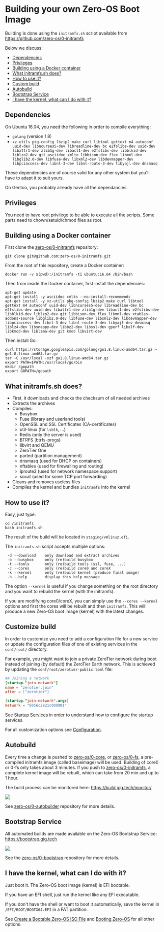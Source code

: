 # Building your own Zero-OS Boot Image

Building is done using the `initramfs.sh` script available from https://github.com/zero-os/0-initramfs

Below we discuss:

- [Dependencies](#dependencies)
- [Privileges](#privileges)
- [Building using a Docker container](#docker)
- [What initramfs.sh does?](#whatitdoes)
- [How to use it?](#howtouse)
- [Custom build](#custom)
- [Autobuild](#autobuild)
- [Bootstrap Service](#bootstrap)
- [I have the kernel, what can I do with it?](#whatnext)


<a id="dependencies"></a>
## Dependencies

On Ubuntu 16.04, you need the following in order to compile everything:

 - `golang` (version 1.8)
 - `xz-utils pkg-config lbzip2 make curl libtool gettext m4 autoconf uuid-dev libncurses5-dev libreadline-dev bc e2fslibs-dev uuid-dev libattr1-dev zlib1g-dev libacl1-dev e2fslibs-dev libblkid-dev liblzo2-dev git asciidoc xmlto libbison-dev flex libmnl-dev libglib2.0-dev libfuse-dev libxml2-dev libdevmapper-dev libpciaccess-dev libnl-3-dev libnl-route-3-dev libyajl-dev dnsmasq`

These dependencies are of course valid for any other system but you'll have to adapt it to suit yours.

On Gentoo, you probably already have all the dependancies.


<a id="privileges"></a>
## Privileges

You need to have root privilege to be able to execute all the scripts.
Some parts need to chown/setuid/chmod files as root.


<a id="docker"></a>
## Building using a Docker container

First clone the [zero-os/0-initramfs](https://github.com/zero-os/0-initramfs) repository:
```shell
git clone git@github.com:zero-os/0-initramfs.git
```

From the root of this repository, create a Docker container:
```shell
docker run -v $(pwd):/initramfs -ti ubuntu:16.04 /bin/bash
```

Then from inside the Docker container, first install the dependencies:

```shell
apt-get update
apt-get install -y asciidoc xmlto --no-install-recommends
apt-get install -y xz-utils pkg-config lbzip2 make curl libtool gettext m4 autoconf uuid-dev libncurses5-dev libreadline-dev bc e2fslibs-dev uuid-dev libattr1-dev zlib1g-dev libacl1-dev e2fslibs-dev libblkid-dev liblzo2-dev git libbison-dev flex libmnl-dev xtables-addons-source libglib2.0-dev libfuse-dev libxml2-dev libdevmapper-dev libpciaccess-dev libnl-3-dev libnl-route-3-dev libyajl-dev dnsmasq liblz4-dev libsnappy-dev libbz2-dev libssl-dev gperf libelf-dev libkmod-dev liblzma-dev git kmod libvirt-dev
```

Then install Go:
```shell
curl https://storage.googleapis.com/golang/go1.8.linux-amd64.tar.gz > go1.8.linux-amd64.tar.gz
tar -C /usr/local -xzf go1.8.linux-amd64.tar.gz
export PATH=$PATH:/usr/local/go/bin
mkdir /gopath
export GOPATH=/gopath
```

<a id="whatitdoes"></a>
## What initramfs.sh does?

 - First, it downloads and checks the checksum of all needed archives
 - Extracts the archives
 - Compiles:
    - Busybox
    - Fuse (library and userland tools)
    - OpenSSL and SSL Certificates (CA-certificates)
    - util-linux (for `lsblk`, ...)
    - Redis (only the server is used)
    - BTRFS (btrfs-progs)
    - libvirt and QEMU
    - ZeroTier One
    - parted (partition management)
    - dnsmasq (used for DHCP on containers)
    - nftables (used for firewalling and routing)
    - iproute2 (used for network namespace support)
    - socat (used for some TCP port forwarding)
 - Cleans and removes useless files
 - Compiles the kernel and bundles `initramfs` into the kernel


<a id="howtouse"></a>
## How to use it?

Easy, just type:
```shell
cd /initramfs
bash initramfs.sh
```

The result of the build will be located in `staging/vmlinuz.efi`.

The `initramfs.sh` script accepts multiple options:

```
 -d --download    only download and extract archives
 -b --busybox     only (re)build busybox
 -t --tools       only (re)build tools (ssl, fuse, ...)
 -c --cores       only (re)build core0 and coreX
 -k --kernel      only (re)build kernel (produce final image)
 -h --help        display this help message
```

The option `--kernel` is useful if you change something on the root directory and you want to rebuild the kernel (with the initramfs).

If you are modifying core0/coreX, you can simply use the `--cores --kernel` options and first the cores will be rebuilt and then `initramfs`. This will produce a new Zero-OS boot image (kernel) with the latest changes.


<a id="custom"></a>
## Customize build

In order to customize you need to add a configuration file for a new service or update the configuration files of one of existing services in the `conf/root/` directory.

For example, you might want to join a private ZeroTier network during boot instead of joining (by default) the ZeroTier Earth network. This is achieved by updating the `conf/root/zerotier-public.toml` file:

```toml
## Joining a network
[startup."join-network"]
name = "zerotier.join"
after = ["zerotier"]

[startup."join-network".args]
network = "8056c2e21c000001"
```

See [Startup Services](../config/startup.md) in order to understand how to configure the startup services.

For all customization options see [Configuration](../config/README.md).


<a id="autobuild"></a>
## Autobuild

Every time a change is pushed to [zero-os/0-core](../../README.md), or [zero-os/0-fs](https://github.com/zero-os/0-fs), a pre-compiled initramfs image (called baseimage) will be used.
Building of core0 or 0-fs only takes about 3 minutes.
If you push to [zero-os/0-initramfs](https://github.com/zero-os/0-initramfs), a complete kernel image will be rebuilt, which can take from 20 min and up to 1 hour.

The build process can be monitored here: https://build.gig.tech/monitor/.

![](build-monitoring.png)

See [zero-os/0-autobuilder](https://github.com/zero-os/0-autobuilder) repository for more details.


<a id="bootstrap"></a>
## Bootstrap Service

All automated builds are made available on the Zero-OS Bootstrap Service: https://bootstrap.gig.tech

![](bootstrap-service.png)

See the [zero-os/0-bootstrap](https://github.com/zero-os/0-bootstrap) repository for more details.


<a id="whatnext"></a>
## I have the kernel, what can I do with it?

Just boot it. The Zero-OS boot image (kernel) is EFI bootable.

If you have an EFI shell, just run the kernel like any EFI executable.

If you don't have the shell or want to boot it automatically, save the kernel in `/EFI/BOOT/BOOTX64.EFI` in a FAT partition.

See [Create a Bootable Zero-OS ISO File](booting/iso.md) and [Booting Zero-OS](../booting/README.md) for all other options.
